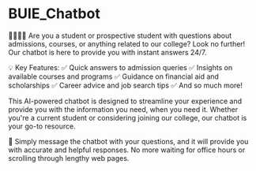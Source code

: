 # BUIE_Chatbot
👩‍🎓👨‍🎓 Are you a student or prospective student with questions about admissions, courses, or anything related to our college? Look no further! Our chatbot is here to provide you with instant answers 24/7.

💡 Key Features:
✅ Quick answers to admission queries
✅ Insights on available courses and programs
✅ Guidance on financial aid and scholarships
✅ Career advice and job search tips
✅ And so much more!

This AI-powered chatbot is designed to streamline your experience and provide you with the information you need, when you need it. Whether you're a current student or considering joining our college, our chatbot is your go-to resource.

💬 Simply message the chatbot with your questions, and it will provide you with accurate and helpful responses. No more waiting for office hours or scrolling through lengthy web pages.
